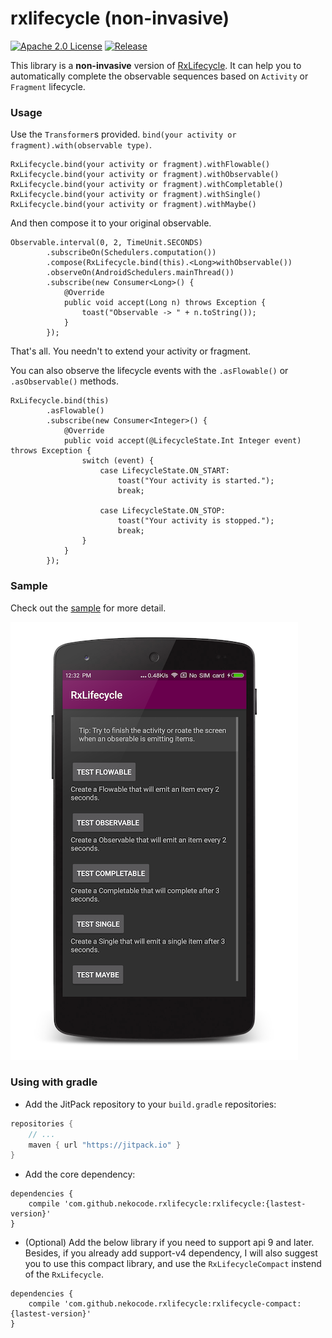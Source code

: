 # rxlifecycle (non-invasive)
[![Apache 2.0 License](https://img.shields.io/badge/license-Apache%202.0-blue.svg?style=flat)](http://www.apache.org/licenses/LICENSE-2.0.html) [![Release](https://img.shields.io/github/release/nekocode/RxLifecycle.svg?label=Jitpack)](https://jitpack.io/#nekocode/RxLifecycle)

This library is a **non-invasive** version of [RxLifecycle](https://github.com/trello/RxLifecycle). It can help you to automatically complete the observable sequences based on `Activity` or `Fragment` lifecycle.

### Usage

Use the `Transformer`s provided. `bind(your activity or fragment).with(observable type)`.

```
RxLifecycle.bind(your activity or fragment).withFlowable()
RxLifecycle.bind(your activity or fragment).withObservable()
RxLifecycle.bind(your activity or fragment).withCompletable()
RxLifecycle.bind(your activity or fragment).withSingle()
RxLifecycle.bind(your activity or fragment).withMaybe()
```

And then compose it to your original observable.

```
Observable.interval(0, 2, TimeUnit.SECONDS)
        .subscribeOn(Schedulers.computation())
        .compose(RxLifecycle.bind(this).<Long>withObservable())
        .observeOn(AndroidSchedulers.mainThread())
        .subscribe(new Consumer<Long>() {
            @Override
            public void accept(Long n) throws Exception {
                toast("Observable -> " + n.toString());
            }
        });
```

That's all. You needn't to extend your activity or fragment.

You can also observe the lifecycle events with the `.asFlowable()` or `.asObservable()` methods.

```
RxLifecycle.bind(this)
        .asFlowable()
        .subscribe(new Consumer<Integer>() {
            @Override
            public void accept(@LifecycleState.Int Integer event) throws Exception {
                switch (event) {
                    case LifecycleState.ON_START:
                        toast("Your activity is started.");
                        break;

                    case LifecycleState.ON_STOP:
                        toast("Your activity is stopped.");
                        break;
                }
            }
        });
```

### Sample

Check out the [sample](sample/src/main/java/cn/nekocode/rxlifecycle/sample/MainActivity.java) for more detail.

![](art/preview.png)

### Using with gradle
- Add the JitPack repository to your `build.gradle` repositories:

```gradle
repositories {
    // ...
    maven { url "https://jitpack.io" }
}
```

- Add the core dependency:

```
dependencies {
    compile 'com.github.nekocode.rxlifecycle:rxlifecycle:{lastest-version}'
}
```

- (Optional) Add the below library if you need to support api 9 and later. Besides, if you already add support-v4 dependency, I will also suggest you to use this compact library, and use the `RxLifecycleCompact` instend of the `RxLifecycle`.

```
dependencies {
    compile 'com.github.nekocode.rxlifecycle:rxlifecycle-compact:{lastest-version}'
}
```